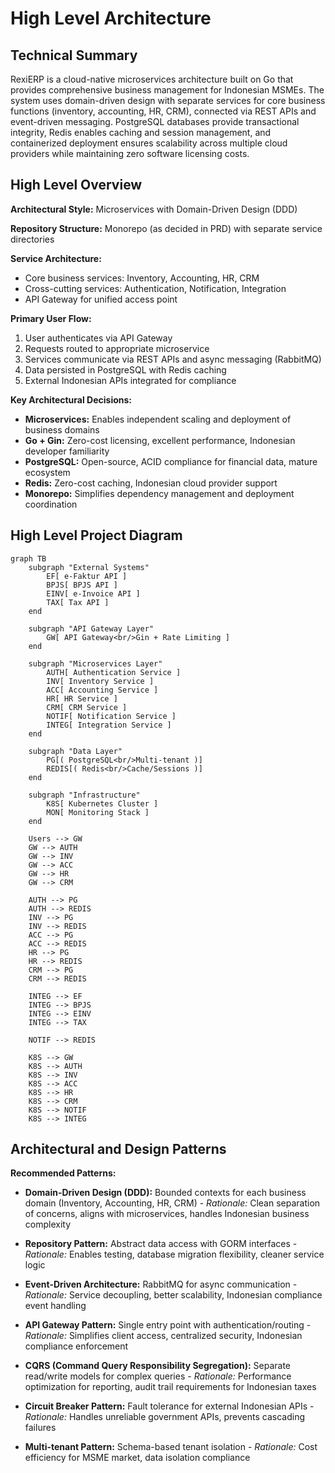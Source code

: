 # High Level Architecture

## Technical Summary

RexiERP is a cloud-native microservices architecture built on Go that provides comprehensive business management for Indonesian MSMEs. The system uses domain-driven design with separate services for core business functions (inventory, accounting, HR, CRM), connected via REST APIs and event-driven messaging. PostgreSQL databases provide transactional integrity, Redis enables caching and session management, and containerized deployment ensures scalability across multiple cloud providers while maintaining zero software licensing costs.

## High Level Overview

**Architectural Style:** Microservices with Domain-Driven Design (DDD)

**Repository Structure:** Monorepo (as decided in PRD) with separate service directories

**Service Architecture:**
- Core business services: Inventory, Accounting, HR, CRM
- Cross-cutting services: Authentication, Notification, Integration
- API Gateway for unified access point

**Primary User Flow:**
1. User authenticates via API Gateway
2. Requests routed to appropriate microservice
3. Services communicate via REST APIs and async messaging (RabbitMQ)
4. Data persisted in PostgreSQL with Redis caching
5. External Indonesian APIs integrated for compliance

**Key Architectural Decisions:**
- **Microservices:** Enables independent scaling and deployment of business domains
- **Go + Gin:** Zero-cost licensing, excellent performance, Indonesian developer familiarity
- **PostgreSQL:** Open-source, ACID compliance for financial data, mature ecosystem
- **Redis:** Zero-cost caching, Indonesian cloud provider support
- **Monorepo:** Simplifies dependency management and deployment coordination

## High Level Project Diagram

```mermaid
graph TB
    subgraph "External Systems"
        EF[ e-Faktur API ]
        BPJS[ BPJS API ]
        EINV[ e-Invoice API ]
        TAX[ Tax API ]
    end

    subgraph "API Gateway Layer"
        GW[ API Gateway<br/>Gin + Rate Limiting ]
    end

    subgraph "Microservices Layer"
        AUTH[ Authentication Service ]
        INV[ Inventory Service ]
        ACC[ Accounting Service ]
        HR[ HR Service ]
        CRM[ CRM Service ]
        NOTIF[ Notification Service ]
        INTEG[ Integration Service ]
    end

    subgraph "Data Layer"
        PG[( PostgreSQL<br/>Multi-tenant )]
        REDIS[( Redis<br/>Cache/Sessions )]
    end

    subgraph "Infrastructure"
        K8S[ Kubernetes Cluster ]
        MON[ Monitoring Stack ]
    end

    Users --> GW
    GW --> AUTH
    GW --> INV
    GW --> ACC
    GW --> HR
    GW --> CRM

    AUTH --> PG
    AUTH --> REDIS
    INV --> PG
    INV --> REDIS
    ACC --> PG
    ACC --> REDIS
    HR --> PG
    HR --> REDIS
    CRM --> PG
    CRM --> REDIS

    INTEG --> EF
    INTEG --> BPJS
    INTEG --> EINV
    INTEG --> TAX

    NOTIF --> REDIS

    K8S --> GW
    K8S --> AUTH
    K8S --> INV
    K8S --> ACC
    K8S --> HR
    K8S --> CRM
    K8S --> NOTIF
    K8S --> INTEG
```

## Architectural and Design Patterns

**Recommended Patterns:**

- **Domain-Driven Design (DDD):** Bounded contexts for each business domain (Inventory, Accounting, HR, CRM) - _Rationale:_ Clean separation of concerns, aligns with microservices, handles Indonesian business complexity

- **Repository Pattern:** Abstract data access with GORM interfaces - _Rationale:_ Enables testing, database migration flexibility, cleaner service logic

- **Event-Driven Architecture:** RabbitMQ for async communication - _Rationale:_ Service decoupling, better scalability, Indonesian compliance event handling

- **API Gateway Pattern:** Single entry point with authentication/routing - _Rationale:_ Simplifies client access, centralized security, Indonesian compliance enforcement

- **CQRS (Command Query Responsibility Segregation):** Separate read/write models for complex queries - _Rationale:_ Performance optimization for reporting, audit trail requirements for Indonesian taxes

- **Circuit Breaker Pattern:** Fault tolerance for external Indonesian APIs - _Rationale:_ Handles unreliable government APIs, prevents cascading failures

- **Multi-tenant Pattern:** Schema-based tenant isolation - _Rationale:_ Cost efficiency for MSME market, data isolation compliance
